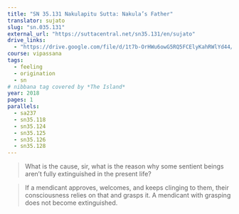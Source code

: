 ```yaml
---
title: "SN 35.131 Nakulapitu Sutta: Nakula’s Father"
translator: sujato
slug: "sn.035.131"
external_url: "https://suttacentral.net/sn35.131/en/sujato"
drive_links:
  - "https://drive.google.com/file/d/1t7b-OrHWu6owG5RQ5FCElyKahRWlYd44/view?usp=drivesdk"
course: vipassana
tags:
  - feeling
  - origination
  - sn
# nibbana tag covered by *The Island*
year: 2018
pages: 1
parallels:
  - sa237
  - sn35.118
  - sn35.124
  - sn35.125
  - sn35.126
  - sn35.128
---
```


> What is the cause, sir, what is the reason why some sentient beings aren’t fully extinguished in the present life?

> If a mendicant approves, welcomes, and keeps clinging to them, their consciousness relies on that and grasps it. A mendicant with grasping does not become extinguished.

<!---->
